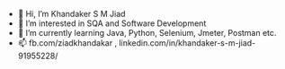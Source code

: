 - 👋 Hi, I’m Khandaker S M Jiad
- 👀 I’m interested in SQA and Software Development
- 🌱 I’m currently learning Java, Python, Selenium, Jmeter, Postman etc.
- 📫 fb.com/ziadkhandakar , linkedin.com/in/khandaker-s-m-jiad-91955228/

<!---
ziadkhandakar/ziadkhandakar is a ✨ special ✨ repository because its `README.md` (this file) appears on your GitHub profile.
You can click the Preview link to take a look at your changes.
--->
